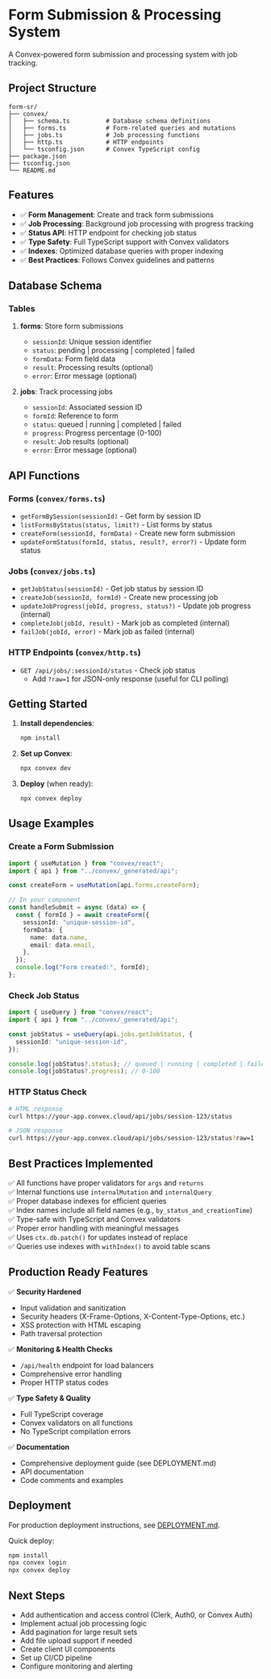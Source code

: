 # Form Submission & Processing System

A Convex-powered form submission and processing system with job tracking.

## Project Structure

```
form-sr/
├── convex/
│   ├── schema.ts          # Database schema definitions
│   ├── forms.ts           # Form-related queries and mutations
│   ├── jobs.ts            # Job processing functions
│   ├── http.ts            # HTTP endpoints
│   └── tsconfig.json      # Convex TypeScript config
├── package.json
├── tsconfig.json
└── README.md
```

## Features

- ✅ **Form Management**: Create and track form submissions
- ✅ **Job Processing**: Background job processing with progress tracking
- ✅ **Status API**: HTTP endpoint for checking job status
- ✅ **Type Safety**: Full TypeScript support with Convex validators
- ✅ **Indexes**: Optimized database queries with proper indexing
- ✅ **Best Practices**: Follows Convex guidelines and patterns

## Database Schema

### Tables

1. **forms**: Store form submissions
   - `sessionId`: Unique session identifier
   - `status`: pending | processing | completed | failed
   - `formData`: Form field data
   - `result`: Processing results (optional)
   - `error`: Error message (optional)

2. **jobs**: Track processing jobs
   - `sessionId`: Associated session ID
   - `formId`: Reference to form
   - `status`: queued | running | completed | failed
   - `progress`: Progress percentage (0-100)
   - `result`: Job results (optional)
   - `error`: Error message (optional)

## API Functions

### Forms (`convex/forms.ts`)

- `getFormBySession(sessionId)` - Get form by session ID
- `listFormsByStatus(status, limit?)` - List forms by status
- `createForm(sessionId, formData)` - Create new form submission
- `updateFormStatus(formId, status, result?, error?)` - Update form status

### Jobs (`convex/jobs.ts`)

- `getJobStatus(sessionId)` - Get job status by session ID
- `createJob(sessionId, formId)` - Create new processing job
- `updateJobProgress(jobId, progress, status?)` - Update job progress (internal)
- `completeJob(jobId, result)` - Mark job as completed (internal)
- `failJob(jobId, error)` - Mark job as failed (internal)

### HTTP Endpoints (`convex/http.ts`)

- `GET /api/jobs/:sessionId/status` - Check job status
  - Add `?raw=1` for JSON-only response (useful for CLI polling)

## Getting Started

1. **Install dependencies**:
   ```bash
   npm install
   ```

2. **Set up Convex**:
   ```bash
   npx convex dev
   ```

3. **Deploy** (when ready):
   ```bash
   npx convex deploy
   ```

## Usage Examples

### Create a Form Submission

```typescript
import { useMutation } from "convex/react";
import { api } from "../convex/_generated/api";

const createForm = useMutation(api.forms.createForm);

// In your component
const handleSubmit = async (data) => {
  const { formId } = await createForm({
    sessionId: "unique-session-id",
    formData: {
      name: data.name,
      email: data.email,
    },
  });
  console.log("Form created:", formId);
};
```

### Check Job Status

```typescript
import { useQuery } from "convex/react";
import { api } from "../convex/_generated/api";

const jobStatus = useQuery(api.jobs.getJobStatus, {
  sessionId: "unique-session-id",
});

console.log(jobStatus?.status); // queued | running | completed | failed
console.log(jobStatus?.progress); // 0-100
```

### HTTP Status Check

```bash
# HTML response
curl https://your-app.convex.cloud/api/jobs/session-123/status

# JSON response
curl https://your-app.convex.cloud/api/jobs/session-123/status?raw=1
```

## Best Practices Implemented

✅ All functions have proper validators for `args` and `returns`  
✅ Internal functions use `internalMutation` and `internalQuery`  
✅ Proper database indexes for efficient queries  
✅ Index names include all field names (e.g., `by_status_and_creationTime`)  
✅ Type-safe with TypeScript and Convex validators  
✅ Proper error handling with meaningful messages  
✅ Uses `ctx.db.patch()` for updates instead of replace  
✅ Queries use indexes with `withIndex()` to avoid table scans  

## Production Ready Features

✅ **Security Hardened**
- Input validation and sanitization
- Security headers (X-Frame-Options, X-Content-Type-Options, etc.)
- XSS protection with HTML escaping
- Path traversal protection

✅ **Monitoring & Health Checks**
- `/api/health` endpoint for load balancers
- Comprehensive error handling
- Proper HTTP status codes

✅ **Type Safety & Quality**
- Full TypeScript coverage
- Convex validators on all functions
- No TypeScript compilation errors

✅ **Documentation**
- Comprehensive deployment guide (see DEPLOYMENT.md)
- API documentation
- Code comments and examples

## Deployment

For production deployment instructions, see [DEPLOYMENT.md](./DEPLOYMENT.md).

Quick deploy:
```bash
npm install
npx convex login
npx convex deploy
```

## Next Steps

- Add authentication and access control (Clerk, Auth0, or Convex Auth)
- Implement actual job processing logic
- Add pagination for large result sets  
- Add file upload support if needed
- Create client UI components
- Set up CI/CD pipeline
- Configure monitoring and alerting


